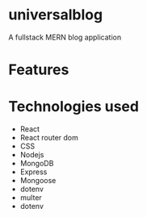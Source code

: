 # universalblog
 A fullstack MERN blog application 
# Features

# Technologies used
* React
* React router dom
* CSS
* Nodejs
* MongoDB
* Express
* Mongoose
* dotenv
* multer
* dotenv